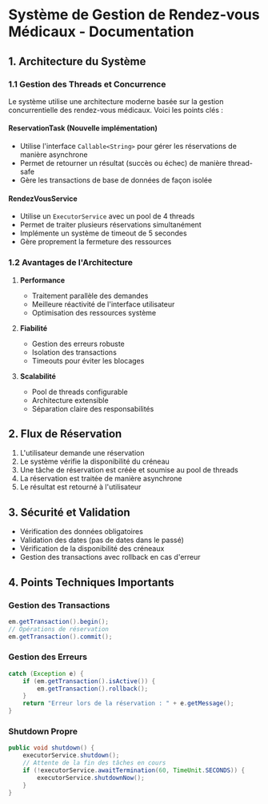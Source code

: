 # Système de Gestion de Rendez-vous Médicaux - Documentation

## 1. Architecture du Système

### 1.1 Gestion des Threads et Concurrence

Le système utilise une architecture moderne basée sur la gestion concurrentielle des rendez-vous médicaux. Voici les points clés :

#### ReservationTask (Nouvelle implémentation)
- Utilise l'interface `Callable<String>` pour gérer les réservations de manière asynchrone
- Permet de retourner un résultat (succès ou échec) de manière thread-safe
- Gère les transactions de base de données de façon isolée

#### RendezVousService
- Utilise un `ExecutorService` avec un pool de 4 threads
- Permet de traiter plusieurs réservations simultanément
- Implémente un système de timeout de 5 secondes
- Gère proprement la fermeture des ressources

### 1.2 Avantages de l'Architecture

1. **Performance**
   - Traitement parallèle des demandes
   - Meilleure réactivité de l'interface utilisateur
   - Optimisation des ressources système

2. **Fiabilité**
   - Gestion des erreurs robuste
   - Isolation des transactions
   - Timeouts pour éviter les blocages

3. **Scalabilité**
   - Pool de threads configurable
   - Architecture extensible
   - Séparation claire des responsabilités

## 2. Flux de Réservation

1. L'utilisateur demande une réservation
2. Le système vérifie la disponibilité du créneau
3. Une tâche de réservation est créée et soumise au pool de threads
4. La réservation est traitée de manière asynchrone
5. Le résultat est retourné à l'utilisateur

## 3. Sécurité et Validation

- Vérification des données obligatoires
- Validation des dates (pas de dates dans le passé)
- Vérification de la disponibilité des créneaux
- Gestion des transactions avec rollback en cas d'erreur

## 4. Points Techniques Importants

### Gestion des Transactions
```java
em.getTransaction().begin();
// Opérations de réservation
em.getTransaction().commit();
```

### Gestion des Erreurs
```java
catch (Exception e) {
    if (em.getTransaction().isActive()) {
        em.getTransaction().rollback();
    }
    return "Erreur lors de la réservation : " + e.getMessage();
}
```

### Shutdown Propre
```java
public void shutdown() {
    executorService.shutdown();
    // Attente de la fin des tâches en cours
    if (!executorService.awaitTermination(60, TimeUnit.SECONDS)) {
        executorService.shutdownNow();
    }
}
```
